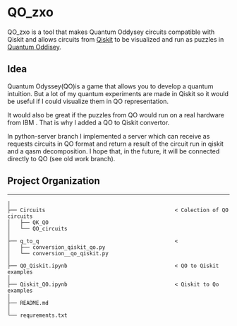
# QO_zxo

QO_zxo is a tool that makes Quantum Oddysey circuits compatible with Qiskit and allows circuits from [Qiskit](https://qiskit.org) to be visualized and run as puzzles in [Quantum Oddisey](https://www.quarksinteractive.com).

## Idea 

Quantum Odyssey(QO)is a game that allows you to develop a quantum intuition. But a lot of my quantum experiments are made in Qiskit so it would be useful if I could visualize them in QO representation. 

It would also be great if the puzzles from QO would run on a real hardware from IBM . That is why I added a QO to Qiskit convertor.

In python-server branch I implemented a server which can receive as requests circuits in QO format and return a result of the circuit run in qiskit and a qasm decomposition. I hope that, in the future, it will be connected directly to QO (see  old work branch).


## Project Organization
------------

    │
    ├── Circuits                                         < Colection of QO circuits       
    │   ├── QK_QO                                        
    │   └── QO_circuits                                   
    │
    ├── q_to_q                                           <    
    │   ├── conversion_qiskit_qo.py                      
    │   └── conversion__qo_qiskit.py                                   
    │
    ├── QO_Qiskit.ipynb                                  < QO to Qiskit examples 
    │
    ├── Qiskit_QO.ipynb                                  < Qiskit to Qo examples
    │
    ├── README.md
    │
    └── requrements.txt

